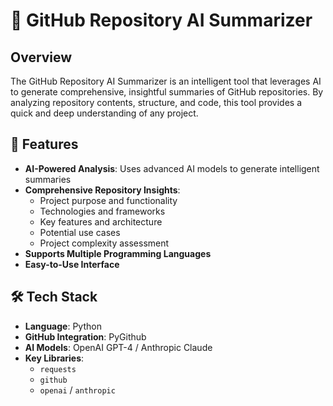 # 🚀 GitHub Repository AI Summarizer

## Overview

The GitHub Repository AI Summarizer is an intelligent tool that leverages AI to generate comprehensive, insightful summaries of GitHub repositories. By analyzing repository contents, structure, and code, this tool provides a quick and deep understanding of any project.

## 🌟 Features

- **AI-Powered Analysis**: Uses advanced AI models to generate intelligent summaries
- **Comprehensive Repository Insights**:
  - Project purpose and functionality
  - Technologies and frameworks
  - Key features and architecture
  - Potential use cases
  - Project complexity assessment
- **Supports Multiple Programming Languages**
- **Easy-to-Use Interface**

## 🛠 Tech Stack

- **Language**: Python
- **GitHub Integration**: PyGithub
- **AI Models**: OpenAI GPT-4 / Anthropic Claude
- **Key Libraries**:
  - `requests`
  - `github`
  - `openai` / `anthropic`
